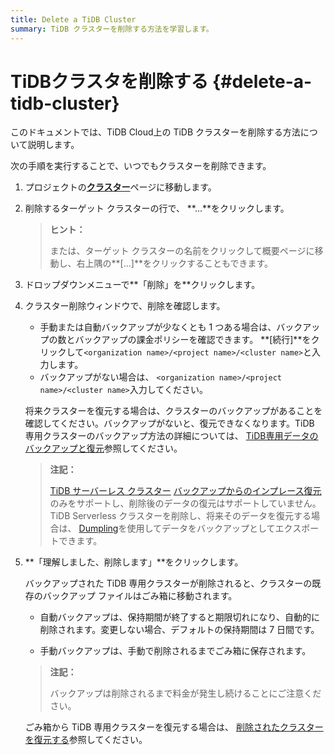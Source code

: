 ```yaml
---
title: Delete a TiDB Cluster
summary: TiDB クラスターを削除する方法を学習します。
---
```


# TiDBクラスタを削除する {#delete-a-tidb-cluster}

このドキュメントでは、TiDB Cloud上の TiDB クラスターを削除する方法について説明します。

次の手順を実行することで、いつでもクラスターを削除できます。

1.  プロジェクトの[**クラスター**](https://tidbcloud.com/console/clusters)ページに移動します。

2.  削除するターゲット クラスターの行で、 **...**をクリックします。

    > **ヒント：**
    >
    > または、ターゲット クラスターの名前をクリックして概要ページに移動し、右上隅の**[...]**をクリックすることもできます。

3.  ドロップダウンメニューで**「削除」を**クリックします。

4.  クラスター削除ウィンドウで、削除を確認します。

    -   手動または自動バックアップが少なくとも 1 つある場合は、バックアップの数とバックアップの課金ポリシーを確認できます。 **[続行]**をクリックして`<organization name>/<project name>/<cluster name>`と入力します。
    -   バックアップがない場合は、 `<organization name>/<project name>/<cluster name>`入力してください。

    将来クラスターを復元する場合は、クラスターのバックアップがあることを確認してください。バックアップがないと、復元できなくなります。TiDB 専用クラスターのバックアップ方法の詳細については、 [TiDB専用データのバックアップと復元](/tidb-cloud/backup-and-restore.md)参照してください。

    > **注記：**
    >
    > [TiDB サーバーレス クラスター](/tidb-cloud/select-cluster-tier.md#tidb-serverless) [バックアップからのインプレース復元](/tidb-cloud/backup-and-restore-serverless.md#restore)のみをサポートし、削除後のデータの復元はサポートしていません。TiDB Serverless クラスターを削除し、将来そのデータを復元する場合は、 [Dumpling](https://docs.pingcap.com/tidb/stable/dumpling-overview)を使用してデータをバックアップとしてエクスポートできます。

5.  **「理解しました、削除します」**をクリックします。

    バックアップされた TiDB 専用クラスターが削除されると、クラスターの既存のバックアップ ファイルはごみ箱に移動されます。

    -   自動バックアップは、保持期間が終了すると期限切れになり、自動的に削除されます。変更しない場合、デフォルトの保持期間は 7 日間です。

    -   手動バックアップは、手動で削除されるまでごみ箱に保存されます。

    > **注記：**
    >
    > バックアップは削除されるまで料金が発生し続けることにご注意ください。

    ごみ箱から TiDB 専用クラスターを復元する場合は、 [削除されたクラスターを復元する](/tidb-cloud/backup-and-restore.md#restore-a-deleted-cluster)参照してください。
